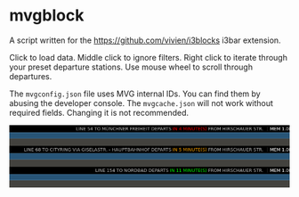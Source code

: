 # mvgblock

A script written for the https://github.com/vivien/i3blocks i3bar extension.

Click to load data.
Middle click to ignore filters.
Right click to iterate through your preset departure stations.
Use mouse wheel to scroll through departures.

The `mvgconfig.json` file uses MVG internal IDs. You can find them by abusing the developer console. The `mvgcache.json` will not work without required fields. Changing it is not recommended.

![mvgblock Screenshot](mvgblock-screenshot.png?raw=true)
